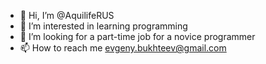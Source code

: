 - 👋 Hi, I’m @AquilifeRUS
- 👀 I’m interested in learning programming
- 💞️ I’m looking for a part-time job for a novice programmer
- 📫 How to reach me evgeny.bukhteev@gmail.com

<!---
AquilifeRUS/AquilifeRUS is a ✨ special ✨ repository because its `README.md` (this file) appears on your GitHub profile.
You can click the Preview link to take a look at your changes.
--->
